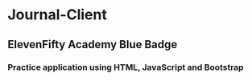 # Journal-Client
## ElevenFifty Academy Blue Badge
### Practice application using HTML, JavaScript and Bootstrap
